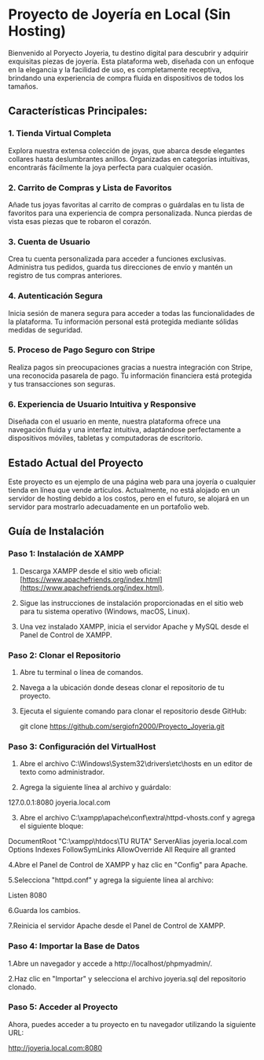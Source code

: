 
# Proyecto de Joyería en Local (Sin Hosting)
Bienvenido al Poryecto Joyeria, tu destino digital para descubrir y adquirir exquisitas piezas de joyería. Esta plataforma web, diseñada con un enfoque en la elegancia y la facilidad de uso, es completamente receptiva, brindando una experiencia de compra fluida en dispositivos de todos los tamaños.

## Características Principales:
### 1. Tienda Virtual Completa
Explora nuestra extensa colección de joyas, que abarca desde elegantes collares hasta deslumbrantes anillos. Organizadas en categorías intuitivas, encontrarás fácilmente la joya perfecta para cualquier ocasión.

### 2. Carrito de Compras y Lista de Favoritos
Añade tus joyas favoritas al carrito de compras o guárdalas en tu lista de favoritos para una experiencia de compra personalizada. Nunca pierdas de vista esas piezas que te robaron el corazón.

### 3. Cuenta de Usuario
Crea tu cuenta personalizada para acceder a funciones exclusivas. Administra tus pedidos, guarda tus direcciones de envío y mantén un registro de tus compras anteriores.

### 4. Autenticación Segura
Inicia sesión de manera segura para acceder a todas las funcionalidades de la plataforma. Tu información personal está protegida mediante sólidas medidas de seguridad.

### 5. Proceso de Pago Seguro con Stripe
Realiza pagos sin preocupaciones gracias a nuestra integración con Stripe, una reconocida pasarela de pago. Tu información financiera está protegida y tus transacciones son seguras.

### 6. Experiencia de Usuario Intuitiva y Responsive
Diseñada con el usuario en mente, nuestra plataforma ofrece una navegación fluida y una interfaz intuitiva, adaptándose perfectamente a dispositivos móviles, tabletas y computadoras de escritorio.

## Estado Actual del Proyecto
Este proyecto es un ejemplo de una página web para una joyería o cualquier tienda en línea que vende artículos. Actualmente, no está alojado en un servidor de hosting debido a los costos, pero en el futuro, se alojará en un servidor para mostrarlo adecuadamente en un portafolio web.

## Guía de Instalación

### Paso 1: Instalación de XAMPP

1. Descarga XAMPP desde el sitio web oficial: [https://www.apachefriends.org/index.html](https://www.apachefriends.org/index.html).

2. Sigue las instrucciones de instalación proporcionadas en el sitio web para tu sistema operativo (Windows, macOS, Linux).

3. Una vez instalado XAMPP, inicia el servidor Apache y MySQL desde el Panel de Control de XAMPP.

### Paso 2: Clonar el Repositorio

1. Abre tu terminal o línea de comandos.
  
2. Navega a la ubicación donde deseas clonar el repositorio de tu proyecto.
  
3. Ejecuta el siguiente comando para clonar el repositorio desde GitHub:
    
   
   git clone https://github.com/sergiofn2000/Proyecto_Joyeria.git
### Paso 3: Configuración del VirtualHost

1. Abre el archivo C:\Windows\System32\drivers\etc\hosts en un editor de texto como administrador.

2. Agrega la siguiente línea al archivo y guárdalo:

  127.0.0.1:8080 joyeria.local.com

3. Abre el archivo C:\xampp\apache\conf\extra\httpd-vhosts.conf y agrega el siguiente bloque:

<VirtualHost joyeria.local.com:8080>
  DocumentRoot "C:\xampp\htdocs\TU RUTA"
  ServerAlias joyeria.local.com
  <Directory "C:\xampp\htdocs\TU RUTA">
    Options Indexes FollowSymLinks
    AllowOverride All
    Require all granted
  </Directory>
</VirtualHost>

4.Abre el Panel de Control de XAMPP y haz clic en "Config" para Apache.

5.Selecciona "httpd.conf" y agrega la siguiente línea al archivo:

Listen 8080

6.Guarda los cambios.

7.Reinicia el servidor Apache desde el Panel de Control de XAMPP.



### Paso 4: Importar la Base de Datos

1.Abre un navegador y accede a http://localhost/phpmyadmin/.

2.Haz clic en "Importar" y selecciona el archivo joyeria.sql del repositorio clonado.


### Paso 5: Acceder al Proyecto

Ahora, puedes acceder a tu proyecto en tu navegador utilizando la siguiente URL:

http://joyeria.local.com:8080

